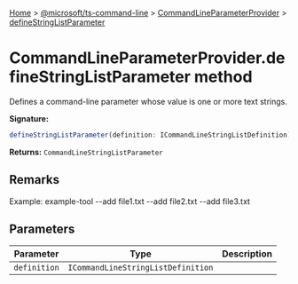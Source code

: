 [Home](./index) &gt; [@microsoft/ts-command-line](./ts-command-line.md) &gt; [CommandLineParameterProvider](./ts-command-line.commandlineparameterprovider.md) &gt; [defineStringListParameter](./ts-command-line.commandlineparameterprovider.definestringlistparameter.md)

# CommandLineParameterProvider.defineStringListParameter method

Defines a command-line parameter whose value is one or more text strings.

**Signature:**
```javascript
defineStringListParameter(definition: ICommandLineStringListDefinition): CommandLineStringListParameter;
```
**Returns:** `CommandLineStringListParameter`

## Remarks

Example: example-tool --add file1.txt --add file2.txt --add file3.txt

## Parameters

|  Parameter | Type | Description |
|  --- | --- | --- |
|  `definition` | `ICommandLineStringListDefinition` |  |


